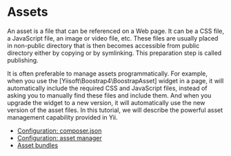 Assets
======

An asset is a file that can be referenced on a Web page. It can be a CSS file, a JavaScript file, an image or video file, etc. These files are usually placed in non-public directory that is then becomes accessible from public directory either by copying or by symlinking. This preparation step is called publishing.

It is often preferable to manage assets programmatically. For example, when you use the  [Yiisoft\Boostrap4\BoostrapAsset] widget in a page, it will automatically include the required CSS and JavaScript files, instead of asking you to manually find these files and include them. And when you upgrade the widget to a new version, it will automatically use the new version of the asset files. In this tutorial, we will describe the powerful asset management capability provided in Yii.

- [Configuration: composer.json](config-composer-json.md)
- [Configuration: asset manager](config-asset-manager.md)
- [Asset bundles](asset-bundles.md)


